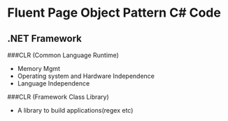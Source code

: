 # Fluent Page Object Pattern C# Code

## .NET Framework

###CLR (Common Language Runtime)
* Memory Mgmt
* Operating system and Hardware Independence
* Language Independence

###CLR (Framework Class Library)
* A library to build applications(regex etc)
